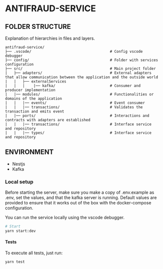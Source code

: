 # ANTIFRAUD-SERVICE

## FOLDER STRUCTURE

Explanation of hierarchies in files and layers.

```
antifraud-service/
├── .vscode/                                    # Config vscode debugger
├── config/                                     # Folder with services configuration 
├── src/                                        # Main project folder 
|   ├── adapters/                               # External adapters that allow communication between the application and the outside world
|   |   ├── externalServices 
|   |   |    |── kafka/                         # Consumer and producer implementation
|   |── modules/                                # Functionalities or domains of the application
|   |   |── events/                             # Event consumer
|   |   |── transactions/                       # Validates the transaction and emits event
|   |── ports/                                  # Interactions and contracts with adapters are established
|   |   |── transactions/                       # Interface service and repository
|   |   |── types/                              # Interface service and repository
```

## ENVIRONMENT

- Nestjs
- Kafka

### Local setup

Before starting the server, make sure you make a copy of .env.example as .env, set the values, and that the kafka server is running. Default values are provided to ensure that it works out of the box with the docker-compose configuration.

You can run the service locally using the vscode debugger.

```sh
# Start
yarn start:dev
```

#### Tests

To execute all tests, just run:

```sh
yarn test
```